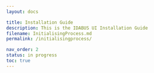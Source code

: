 ```yaml
---
layout: docs

title: Installation Guide
description: This is the IDABUS UI Installation Guide
filename: InitialisingProcess.md
permalink: /initialisingprocess/

nav_order: 2
status: in progress
toc: true
---
```

